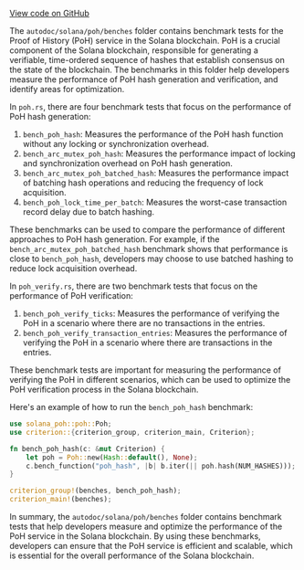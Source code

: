 [View code on GitHub](https://github.com/solana-labs/solana/tree/master/na/poh/benches)

The `autodoc/solana/poh/benches` folder contains benchmark tests for the Proof of History (PoH) service in the Solana blockchain. PoH is a crucial component of the Solana blockchain, responsible for generating a verifiable, time-ordered sequence of hashes that establish consensus on the state of the blockchain. The benchmarks in this folder help developers measure the performance of PoH hash generation and verification, and identify areas for optimization.

In `poh.rs`, there are four benchmark tests that focus on the performance of PoH hash generation:

1. `bench_poh_hash`: Measures the performance of the PoH hash function without any locking or synchronization overhead.
2. `bench_arc_mutex_poh_hash`: Measures the performance impact of locking and synchronization overhead on PoH hash generation.
3. `bench_arc_mutex_poh_batched_hash`: Measures the performance impact of batching hash operations and reducing the frequency of lock acquisition.
4. `bench_poh_lock_time_per_batch`: Measures the worst-case transaction record delay due to batch hashing.

These benchmarks can be used to compare the performance of different approaches to PoH hash generation. For example, if the `bench_arc_mutex_poh_batched_hash` benchmark shows that performance is close to `bench_poh_hash`, developers may choose to use batched hashing to reduce lock acquisition overhead.

In `poh_verify.rs`, there are two benchmark tests that focus on the performance of PoH verification:

1. `bench_poh_verify_ticks`: Measures the performance of verifying the PoH in a scenario where there are no transactions in the entries.
2. `bench_poh_verify_transaction_entries`: Measures the performance of verifying the PoH in a scenario where there are transactions in the entries.

These benchmark tests are important for measuring the performance of verifying the PoH in different scenarios, which can be used to optimize the PoH verification process in the Solana blockchain.

Here's an example of how to run the `bench_poh_hash` benchmark:

```rust
use solana_poh::poh::Poh;
use criterion::{criterion_group, criterion_main, Criterion};

fn bench_poh_hash(c: &mut Criterion) {
    let poh = Poh::new(Hash::default(), None);
    c.bench_function("poh_hash", |b| b.iter(|| poh.hash(NUM_HASHES)));
}

criterion_group!(benches, bench_poh_hash);
criterion_main!(benches);
```

In summary, the `autodoc/solana/poh/benches` folder contains benchmark tests that help developers measure and optimize the performance of the PoH service in the Solana blockchain. By using these benchmarks, developers can ensure that the PoH service is efficient and scalable, which is essential for the overall performance of the Solana blockchain.
